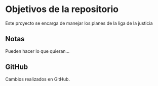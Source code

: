 # Objetivos de la repositorio

Este proyecto se encarga de manejar los planes de la liga de la justicia


## Notas
Pueden hacer lo que quieran...

##  GitHub
Cambios realizados en GitHub.
